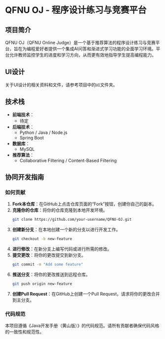 # QFNU OJ - 程序设计练习与竞赛平台
## 项目简介
QFNU OJ（QFNU Online Judge）是一个基于推荐算法的程序设计练习与竞赛平台，旨在为编程爱好者提供一个集成AI问答和渐进式学习功能的全面学习环境。平台允许教师监控学生的进度和学习方向，从而更有效地指导学生提高编程能力。

## UI设计

关于UI设计的相关资料和文件，请参考项目中的`UI`文件夹。

## 技术栈
- **前端技术**：
  - 待定
- **后端技术**：
  - Python / Java / Node.js
  - Spring Boot
- **数据库**：
  - MySQL 
- **推荐算法**：
  - Collaborative Filtering / Content-Based Filtering
## 协同开发指南
### 如何贡献
1. **Fork本仓库**：在GitHub上点击仓库页面的“Fork”按钮，创建你自己的副本。
2. **克隆你的仓库**：将你的仓库克隆到本地开发环境。
   ```sh
   git clone https://github.com/your-username/QFNU-OJ.git
   ```
3. **创建新分支**：在本地创建一个新的分支以进行开发工作。
   ```sh
   git checkout -b new-feature
   ```
4. **进行修改**：在新分支上编写代码或进行所需的修改。
5. **提交更改**：将你的更改提交到新分支。
   ```sh
   git commit -m "Add some feature"
   ```
6. **推送分支**：将你的更改推送到远程仓库。
   ```sh
   git push origin new-feature
   ```
7. **创建Pull Request**：在GitHub上创建一个Pull Request，请求将你的更改合并到主分支。
### 代码规范
本项目遵循《Java开发手册（黄山版）》的代码规范。请所有贡献者确保代码风格的一致性和规范性。
